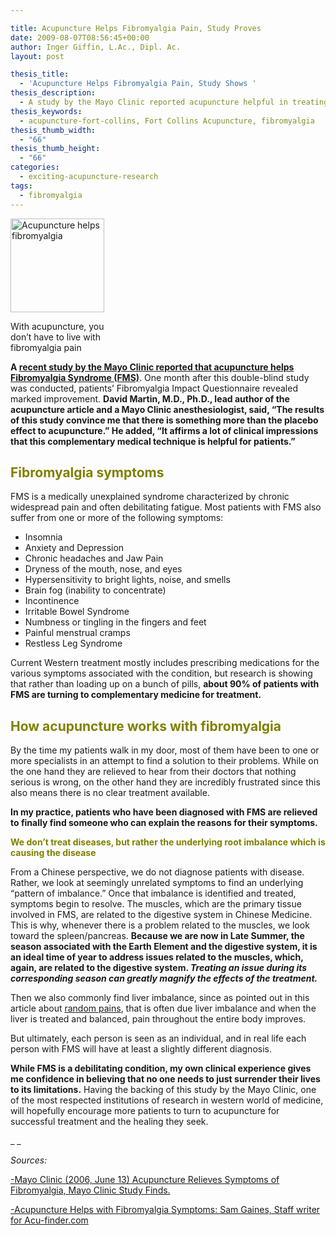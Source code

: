 ```yaml
---

title: Acupuncture Helps Fibromyalgia Pain, Study Proves
date: 2009-08-07T08:56:45+00:00
author: Inger Giffin, L.Ac., Dipl. Ac.
layout: post

thesis_title:
  - 'Acupuncture Helps Fibromyalgia Pain, Study Shows '
thesis_description:
  - A study by the Mayo Clinic reported acupuncture helpful in treating Fibromyalgia. One month after the study, patients revealed marked improvement.
thesis_keywords:
  - acupuncture-fort-collins, Fort Collins Acupuncture, fibromyalgia
thesis_thumb_width:
  - "66"
thesis_thumb_height:
  - "66"
categories:
  - exciting-acupuncture-research
tags:
  - fibromyalgia
---
```

<div id="attachment_2022" style="width: 160px" class="wp-caption alignleft">
  <a href="http://www.wisdomwaysacupuncture.com/wp-content/uploads/2009/08/acupuncture-helps-fibromyalgia-pain.jpg"><img class="size-thumbnail wp-image-2022" src="http://www.wisdomwaysacupuncture.com/wp-content/uploads/2009/08/acupuncture-helps-fibromyalgia-pain-150x150.jpg" alt="Acupuncture helps fibromyalgia" width="150" height="150" srcset="http://www.wisdomwaysacupuncture.com/wp-content/uploads/2009/08/acupuncture-helps-fibromyalgia-pain-150x150.jpg 150w, http://www.wisdomwaysacupuncture.com/wp-content/uploads/2009/08/acupuncture-helps-fibromyalgia-pain.jpg 200w" sizes="(max-width: 150px) 100vw, 150px" /></a>
  
  <p class="wp-caption-text">
    With acupuncture, you don&#8217;t have to live with fibromyalgia pain
  </p>
</div>

**A <a title="Study shows acupuncture helps fibromyalgia" href="http://backandneck.about.com/od/chronicpainconditions/p/fibromyalgiaacu.htm" target="_blank" rel="noopener">recent study by the Mayo Clinic reported that acupuncture helps Fibromyalgia Syndrome (FMS)</a>**. One month after this double-blind study was conducted, patients’ Fibromyalgia Impact Questionnaire revealed marked improvement. **David Martin, M.D., Ph.D., lead author of the acupuncture article and a Mayo Clinic anesthesiologist, said, “The results of this study convince me that there is something more than the placebo effect to acupuncture.” He added, “It affirms a lot of clinical impressions that this complementary medical technique is helpful for patients.”**

## <span style="color: #808000;">Fibromyalgia symptoms<br /> </span>

FMS is a medically unexplained syndrome characterized by chronic widespread pain and often debilitating fatigue. Most patients with FMS also suffer from one or more of the following symptoms:

  * Insomnia
  * Anxiety and Depression
  * Chronic headaches and Jaw Pain
  * Dryness of the mouth, nose, and eyes
  * Hypersensitivity to bright lights, noise, and smells
  * Brain fog (inability to concentrate)
  * Incontinence
  * Irritable Bowel Syndrome
  * Numbness or tingling in the fingers and feet
  * Painful menstrual cramps
  * Restless Leg Syndrome

Current Western treatment mostly includes prescribing medications for the various symptoms associated with the condition, but research is showing that rather than loading up on a bunch of pills, **about 90% of patients with FMS are turning to complementary medicine for treatment.**

## <span style="color: #808000;">How acupuncture works with fibromyalgia</span>

By the time my patients walk in my door, most of them have been to one or more specialists in an attempt to find a solution to their problems. While on the one hand they are relieved to hear from their doctors that nothing serious is wrong, on the other hand they are incredibly frustrated since this also means there is no clear treatment available.

**In my practice, patients who have been diagnosed with FMS are relieved to finally find someone who can explain the reasons for their symptoms.**

**<span style="color: #808000;">We don&#8217;t treat diseases, but rather the underlying root imbalance which is causing the disease</span>**

From a Chinese perspective, we do not diagnose patients with disease. Rather, we look at seemingly unrelated symptoms to find an underlying “pattern of imbalance.” Once that imbalance is identified and treated, symptoms begin to resolve. The muscles, which are the primary tissue involved in FMS, are related to the digestive system in Chinese Medicine. This is why, whenever there is a problem related to the muscles, we look toward the spleen/pancreas. **Because we are now in Late Summer, the season associated with the Earth Element and the digestive system, it is an ideal time of year to address issues related to the muscles, which, again, are related to the digestive system. _Treating an issue during its corresponding season can greatly magnify the effects of the treatment._**

Then we also commonly find liver imbalance, since as pointed out in this article about [random pains](http://www.wisdomwaysacupuncture.com/2012/04/25/avoid-random-pains-by-keeping-your-liver-healthy/), that is often due liver imbalance and when the liver is treated and balanced, pain throughout the entire body improves.

But ultimately, each person is seen as an individual, and in real life each person with FMS will have at least a slightly different diagnosis.

**While FMS is a debilitating condition, my own clinical experience gives me confidence in believing that no one needs to just surrender their lives to its limitations.** Having the backing of this study by the Mayo Clinic, one of the most respected institutions of research in western world of medicine, will hopefully encourage more patients to turn to acupuncture for successful treatment and the healing they seek.

_ _

_Sources:_ 

[-Mayo Clinic (2006, June 13) Acupuncture Relieves Symptoms of Fibromyalgia, Mayo Clinic Study Finds.](http://www.sciencedaily.com/releases/2006/06/060614000759.htm "Acupuncture Relieves Fibromyalgia")

[-Acupuncture Helps with Fibromyalgia Symptoms: Sam Gaines, Staff writer for Acu-finder.com](https://www.acufinder.com/Acupuncture+Information/Detail/Acupuncture+Helps+with+Fibromyalgia+Symptoms "Acupuncture for fibromyalgia")